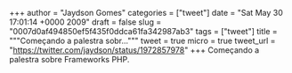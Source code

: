 
+++
author = "Jaydson Gomes"
categories = ["tweet"]
date = "Sat May 30 17:01:14 +0000 2009"
draft = false
slug = "0007d0af494850ef5f435f0ddca61fa342987ab3"
tags = ["tweet"]
title = """Começando a palestra sobr..."""
tweet = true
micro = true
tweet_url = "https://twitter.com/jaydson/status/1972857978"
+++
Começando a palestra sobre Frameworks PHP.
